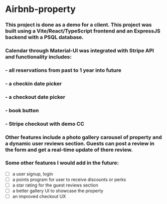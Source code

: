# **Airbnb-property**

### This project is done as a demo for a client. This project was built using a Vite/React/TypeScript frontend and an ExpressJS backend with a PSQL database. 

### Calendar through Material-UI was integrated with Stripe API and functionality includes:
### - all reservations from past to 1 year into future
### - a checkin date picker
### - a checkout date picker
### - book button
### - Stripe checkout with demo CC

### Other features include a photo gallery carousel of property and a dynamic user reviews section. Guests can post a review in the form and get a real-time update of there review.

### Some other features I would add in the future:
  - [ ] a user signup, login
  - [ ] a points program for user to receive discounts or perks 
  - [ ] a star rating for the guest reviews section
  - [ ] a better gallery UI to showcase the property
  - [ ] an improved checkout UX
